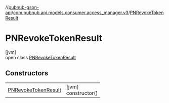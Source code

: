 //[pubnub-gson-api](../../../index.md)/[com.pubnub.api.models.consumer.access_manager.v3](../index.md)/[PNRevokeTokenResult](index.md)

# PNRevokeTokenResult

[jvm]\
open class [PNRevokeTokenResult](index.md)

## Constructors

| | |
|---|---|
| [PNRevokeTokenResult](-p-n-revoke-token-result.md) | [jvm]<br>constructor() |
